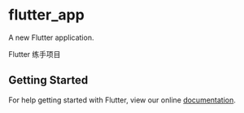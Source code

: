 # flutter_app

A new Flutter application.

Flutter 练手项目

## Getting Started

For help getting started with Flutter, view our online
[documentation](https://flutter.io/).

